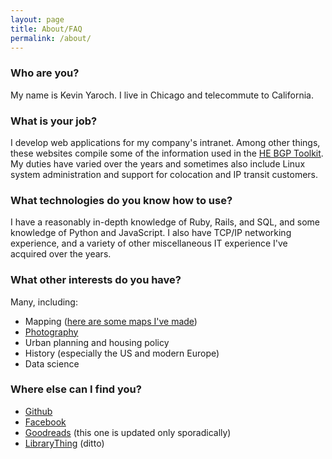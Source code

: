 ```yaml
---
layout: page
title: About/FAQ
permalink: /about/
---
```


### Who are you?

My name is Kevin Yaroch. I live in Chicago and telecommute to California.

### What is your job?

I develop web applications for my company's intranet. Among other things, these
websites compile some of the information used in the [HE BGP Toolkit](http://bgp.he.net/).
My duties have varied over the years and sometimes also include Linux system
administration and support for colocation and IP transit customers.

### What technologies do you know how to use?

I have a reasonably in-depth knowledge of Ruby, Rails, and SQL, and some
knowledge of Python and JavaScript. I also have TCP/IP networking experience,
and a variety of other miscellaneous IT experience I've acquired over the years.

### What other interests do you have?

Many, including:

* Mapping ([here are some maps I've made](https://kjyaroch.cartodb.com/maps))
* [Photography](https://www.flickr.com/photos/kvyar/)
* Urban planning and housing policy
* History (especially the US and modern Europe)
* Data science

### Where else can I find you?

* [Github](https://github.com/kyaroch)
* [Facebook](https://www.facebook.com/kjyaroch)
* [Goodreads](https://www.goodreads.com/user/show/5957941-kevin-yaroch) (this one is updated only sporadically)
* [LibraryThing](https://www.librarything.com/profile/kvyar) (ditto)
